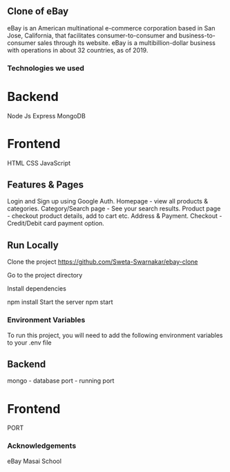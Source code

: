 ## Clone of eBay

eBay is an American multinational e-commerce corporation based in San Jose, California, that facilitates consumer-to-consumer and business-to-consumer sales through its website. eBay is a multibillion-dollar business with operations in about 32 countries, as of 2019.

### Technologies we used

# Backend

Node Js
Express
MongoDB

# Frontend

HTML
CSS
JavaScript

## Features & Pages

Login and Sign up using Google Auth.
Homepage - view all products & categories.
Category/Search page - See your search results.
Product page - checkout product details, add to cart etc.
Address & Payment.
Checkout - Credit/Debit card payment option.

## Run Locally

Clone the project
https://github.com/Sweta-Swarnakar/ebay-clone

Go to the project directory

Install dependencies

npm install
Start the server
npm start

### Environment Variables
To run this project, you will need to add the following environment variables to your .env file

## Backend

mongo - database
port - running port

# Frontend
PORT

### Acknowledgements

eBay
Masai School
